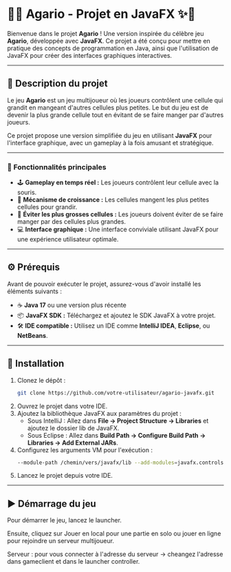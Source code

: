 # 🧬✨ Agario - Projet en JavaFX ✨🧬

Bienvenue dans le projet **Agario** !
Une version inspirée du célèbre jeu **Agario**, développée avec **JavaFX**.
Ce projet a été conçu pour mettre en pratique des concepts de programmation en Java, ainsi que l'utilisation de JavaFX pour créer des interfaces graphiques interactives.

---

## 📝 Description du projet

Le jeu **Agario** est un jeu multijoueur où les joueurs contrôlent une cellule qui grandit en mangeant d'autres cellules plus petites.
Le but du jeu est de devenir la plus grande cellule tout en évitant de se faire manger par d'autres joueurs.

Ce projet propose une version simplifiée du jeu en utilisant **JavaFX** pour l'interface graphique, avec un gameplay à la fois amusant et stratégique.

---

### 🌟 Fonctionnalités principales

- 🕹️ **Gameplay en temps réel :** Les joueurs contrôlent leur cellule avec la souris.
- 🌱 **Mécanisme de croissance :** Les cellules mangent les plus petites cellules pour grandir.
- 🛑 **Éviter les plus grosses cellules :** Les joueurs doivent éviter de se faire manger par des cellules plus grandes.
- 💻 **Interface graphique :** Une interface conviviale utilisant JavaFX pour une expérience utilisateur optimale.

---

## ⚙️ Prérequis

Avant de pouvoir exécuter le projet, assurez-vous d'avoir installé les éléments suivants :

- ☕ **Java 17** ou une version plus récente
- 📦 **JavaFX SDK :** Téléchargez et ajoutez le SDK JavaFX à votre projet.
- 🛠️ **IDE compatible :** Utilisez un IDE comme **IntelliJ IDEA**, **Eclipse**, ou **NetBeans**.

---

## 🚀 Installation

1. Clonez le dépôt :
   ```bash
   git clone https://github.com/votre-utilisateur/agario-javafx.git
   ```
2. Ouvrez le projet dans votre IDE.
3. Ajoutez la bibliothèque JavaFX aux paramètres du projet :
   - Sous IntelliJ : Allez dans **File -> Project Structure -> Libraries** et ajoutez le dossier lib de JavaFX.
   - Sous Eclipse : Allez dans **Build Path -> Configure Build Path -> Libraries -> Add External JARs**.
4. Configurez les arguments VM pour l'exécution :
   ```bash
   --module-path /chemin/vers/javafx/lib --add-modules=javafx.controls,javafx.fxml
   ```
5. Lancez le projet depuis votre IDE.

---

## ▶️ Démarrage du jeu

Pour démarrer le jeu, lancez le launcher.

Ensuite, cliquez sur Jouer en local pour une partie en solo ou jouer en ligne pour rejoindre un serveur multijoueur.

Serveur : pour vous connecter à l'adresse du serveur -> cheangez l'adresse dans gameclient et dans le launcher controller.

